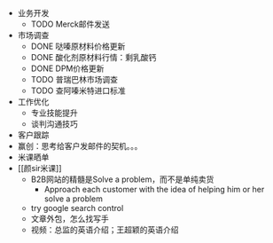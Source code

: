 - 业务开发
	- TODO Merck邮件发送
- 市场调查
	- DONE 哒嗪原材料价格更新
	- DONE 酸化剂原材料行情：剩乳酸钙
	- DONE DPM价格更新
	- TODO 普瑞巴林市场调查
	- TODO 查阿嗪米特进口标准
- 工作优化
	- 专业技能提升
	- 谈判沟通技巧
- 客户跟踪
- 赢创：思考给客户发邮件的契机。。。
- 米课晒单
- [[颜sir米课]]
	- B2B网站的精髓是Solve a problem，而不是单纯卖货
		- Approach each customer with the idea of helping him or her solve a problem
	- try google search control
	- 文章外包，怎么找写手
	- 视频：总监的英语介绍；王超颖的英语介绍